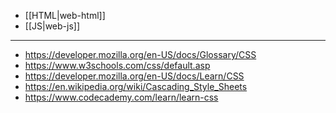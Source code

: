 - [[HTML|web-html]]
- [[JS|web-js]]
---
- https://developer.mozilla.org/en-US/docs/Glossary/CSS
- https://www.w3schools.com/css/default.asp
- https://developer.mozilla.org/en-US/docs/Learn/CSS
- https://en.wikipedia.org/wiki/Cascading_Style_Sheets
- https://www.codecademy.com/learn/learn-css